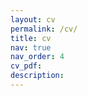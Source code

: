 ```yaml
---
layout: cv
permalink: /cv/
title: cv
nav: true
nav_order: 4
cv_pdf: 
description: 
---
```

